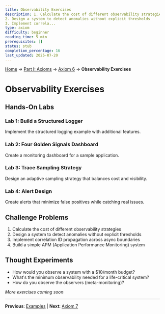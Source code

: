 ```yaml
---
title: Observability Exercises
description: 1. Calculate the cost of different observability strategies
2. Design a system to detect anomalies without explicit thresholds
3. Implement correla...
type: axiom
difficulty: beginner
reading_time: 5 min
prerequisites: []
status: stub
completion_percentage: 16
last_updated: 2025-07-20
---
```


<!-- Navigation -->
[Home](../../index.md) → [Part I: Axioms](../index.md) → [Axiom 6](index.md) → **Observability Exercises**

# Observability Exercises

## Hands-On Labs

### Lab 1: Build a Structured Logger
Implement the structured logging example with additional features.

### Lab 2: Four Golden Signals Dashboard
Create a monitoring dashboard for a sample application.

### Lab 3: Trace Sampling Strategy
Design an adaptive sampling strategy that balances cost and visibility.

### Lab 4: Alert Design
Create alerts that minimize false positives while catching real issues.

## Challenge Problems

1. Calculate the cost of different observability strategies
2. Design a system to detect anomalies without explicit thresholds
3. Implement correlation ID propagation across async boundaries
4. Build a simple APM (Application Performance Monitoring) system

## Thought Experiments

- How would you observe a system with a $10/month budget?
- What's the minimum observability needed for a life-critical system?
- How do you observe the observers (meta-monitoring)?

*More exercises coming soon*

---

**Previous**: [Examples](examples.md) | **Next**: [Axiom 7](../axiom7-*)
